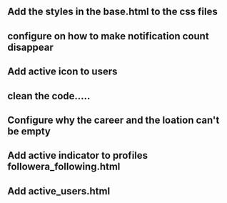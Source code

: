 ## Add the styles in the base.html to the css files
## configure on how to make notification count disappear
## Add active icon to users
## clean the code.....
## Configure why the career and the loation can't be empty
## Add active indicator to profiles followera_following.html
## Add active_users.html 